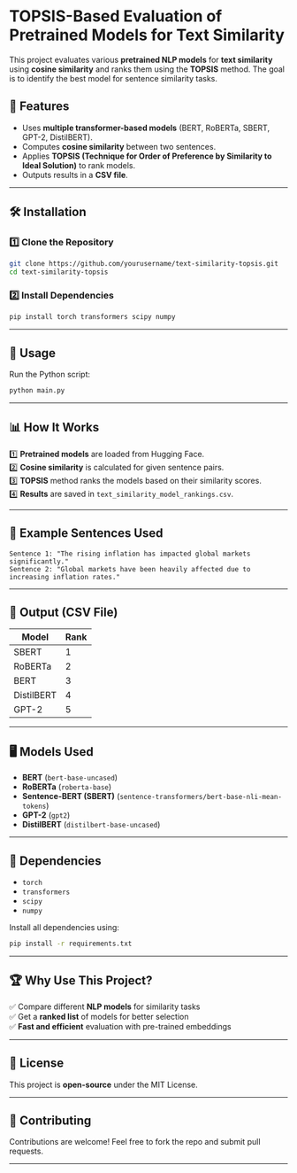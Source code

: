 # TOPSIS-Based Evaluation of Pretrained Models for Text Similarity

This project evaluates various **pretrained NLP models** for **text similarity** using **cosine similarity** and ranks them using the **TOPSIS** method. The goal is to identify the best model for sentence similarity tasks.

## 📌 Features
- Uses **multiple transformer-based models** (BERT, RoBERTa, SBERT, GPT-2, DistilBERT).
- Computes **cosine similarity** between two sentences.
- Applies **TOPSIS (Technique for Order of Preference by Similarity to Ideal Solution)** to rank models.
- Outputs results in a **CSV file**.

---

## 🛠 Installation

### 1️⃣ Clone the Repository
```sh
git clone https://github.com/yourusername/text-similarity-topsis.git
cd text-similarity-topsis
```

### 2️⃣ Install Dependencies
```sh
pip install torch transformers scipy numpy
```

---

## 🚀 Usage

Run the Python script:
```sh
python main.py
```

---

## 📊 How It Works

1️⃣ **Pretrained models** are loaded from Hugging Face.  
2️⃣ **Cosine similarity** is calculated for given sentence pairs.  
3️⃣ **TOPSIS** method ranks the models based on their similarity scores.  
4️⃣ **Results** are saved in `text_similarity_model_rankings.csv`.

---

## 📜 Example Sentences Used
```text
Sentence 1: "The rising inflation has impacted global markets significantly."
Sentence 2: "Global markets have been heavily affected due to increasing inflation rates."
```

---

## 📁 Output (CSV File)
| Model     | Rank |
|-----------|------|
| SBERT     | 1    |
| RoBERTa   | 2    |
| BERT      | 3    |
| DistilBERT | 4    |
| GPT-2     | 5    |

---

## 🖥 Models Used
- **BERT** (`bert-base-uncased`)
- **RoBERTa** (`roberta-base`)
- **Sentence-BERT (SBERT)** (`sentence-transformers/bert-base-nli-mean-tokens`)
- **GPT-2** (`gpt2`)
- **DistilBERT** (`distilbert-base-uncased`)

---

## 📌 Dependencies
- `torch`
- `transformers`
- `scipy`
- `numpy`

Install all dependencies using:
```sh
pip install -r requirements.txt
```

---

## 🏆 Why Use This Project?
✅ Compare different **NLP models** for similarity tasks  
✅ Get a **ranked list** of models for better selection  
✅ **Fast and efficient** evaluation with pre-trained embeddings  

---

## 📜 License
This project is **open-source** under the MIT License.

---

## 🤝 Contributing
Contributions are welcome! Feel free to fork the repo and submit pull requests.

---


